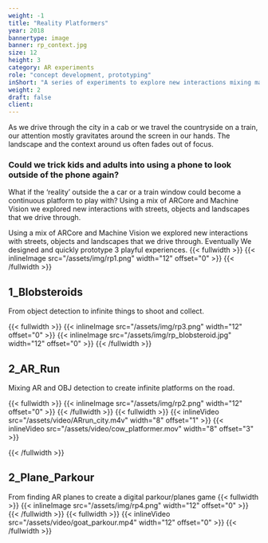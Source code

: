 ```yaml
---
weight: -1
title: "Reality Platformers"
year: 2018
bannertype: image
banner: rp_context.jpg
size: 12
height: 3
category: AR experiments
role: "concept development, prototyping"
inShort: "A series of experiments to explore new interactions mixing machine vision and Augmented realitiy."
weight: 2
draft: false
client:
---
```


As we drive through the city in a cab or we travel the countryside on a train, our attention mostly gravitates around the screen in our hands. The landscape and the context around us often fades out of focus.
### Could we trick kids and adults into using a phone to look outside of the phone again?

What if the ‘reality’ outside the a car or a train window could become a continuous platform to play with? Using a mix of ARCore and Machine Vision we explored new interactions with streets, objects and landscapes that we drive through.

Using a mix of ARCore and Machine Vision we explored new interactions with streets, objects and landscapes that we drive through. Eventually We designed and quickly prototype 3 playful experiences.
{{< fullwidth >}}
	{{< inlineImage src="/assets/img/rp1.png" width="12" offset="0" >}}
{{< /fullwidth >}}


## **1_Blobsteroids**
From object detection to infinite things to shoot and collect.

{{< fullwidth >}}
	{{< inlineImage src="/assets/img/rp3.png" width="12" offset="0" >}}
	{{< inlineImage src="/assets/img/rp_blobsteroid.jpg" width="12" offset="0" >}}
{{< /fullwidth >}}

## **2_AR_Run**
Mixing AR and OBJ detection to create infinite platforms on the road.

{{< fullwidth >}}
	{{< inlineImage src="/assets/img/rp2.png" width="12" offset="0" >}}
{{< /fullwidth >}}
{{< fullwidth >}}
	{{< inlineVideo src="/assets/video/ARrun_city.m4v" width="8" offset="1" >}}
	{{< inlineVideo src="/assets/video/cow_platformer.mov" width="8" offset="3" >}}

{{< /fullwidth >}}

## **2_Plane_Parkour**
From finding AR planes to create a digital parkour/planes game
{{< fullwidth >}}
	{{< inlineImage src="/assets/img/rp4.png" width="12" offset="0" >}}
	{{< /fullwidth >}} 
	{{< fullwidth >}}
	{{< inlineVideo src="/assets/video/goat_parkour.mp4" width="12" offset="0" >}}
{{< /fullwidth >}}
